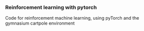 ### Reinforcement learning with pytorch

Code for reinforcement machine learning, using pyTorch and the gymnasium cartpole environment